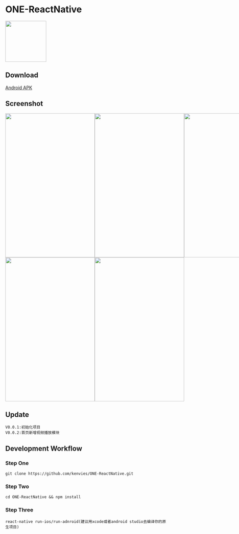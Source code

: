 # ONE-ReactNative
<img width="128" height="128" src="https://github.com/kenvies/ONE-ReactNative/blob/master/dis/logo.png"/>

## Download
[Android APK](https://fir.im/onern)

## Screenshot
<div style="display:flex;"> 
<img width="280" height="450" src="https://github.com/kenvies/ONE-ReactNative/blob/master/dis/Simulator%20Screen%20Shot%202017年8月16日%20下午3.12.04.png"/>
<img width="280" height="450" src="https://github.com/kenvies/ONE-ReactNative/blob/master/dis/Simulator%20Screen%20Shot%202017年8月16日%20下午3.12.12.png"/>
<img width="280" height="450" src="https://github.com/kenvies/ONE-ReactNative/blob/master/dis/Simulator%20Screen%20Shot%202017年8月16日%20下午3.12.17.png"/>
  </div>
  <div style="display:flex;"> 
<img width="280" height="450" src="https://github.com/kenvies/ONE-ReactNative/blob/master/dis/Simulator%20Screen%20Shot%202017年8月16日%20下午3.12.24.png"/>
<img width="280" height="450" src="https://github.com/kenvies/ONE-ReactNative/blob/master/dis/Simulator%20Screen%20Shot%202017年8月16日%20下午3.12.43.png"/>
  </div>
  
## Update
```
V0.0.1:初始化项目
V0.0.2:首页新增视频播放模块
```

## Development Workflow

### Step One

```
git clone https://github.com/kenvies/ONE-ReactNative.git
```
### Step Two

```
cd ONE-ReactNative && npm install
```
### Step Three

```
react-native run-ios/run-adnroid(建议用xcode或者android studio去编译你的原生项目)
```
